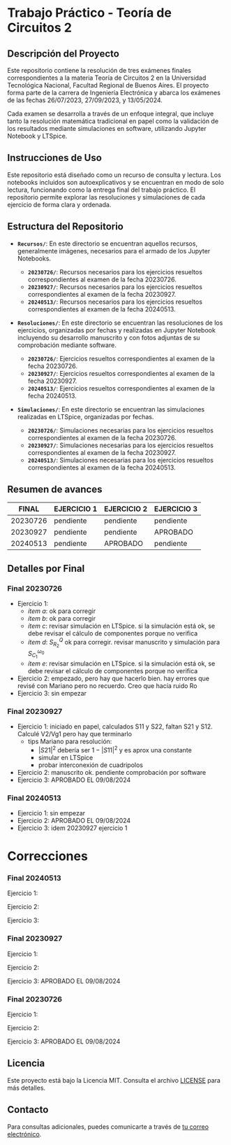 # Trabajo Práctico - Teoría de Circuitos 2
## Descripción del Proyecto
Este repositorio contiene la resolución de tres exámenes finales correspondientes a la materia Teoría de Circuitos 2 en la Universidad Tecnológica Nacional, Facultad Regional de Buenos Aires. El proyecto forma parte de la carrera de Ingeniería Electrónica y abarca los exámenes de las fechas 26/07/2023, 27/09/2023, y 13/05/2024.

Cada examen se desarrolla a través de un enfoque integral, que incluye tanto la resolución matemática tradicional en papel como la validación de los resultados mediante simulaciones en software, utilizando Jupyter Notebook y LTSpice.

## Instrucciones de Uso
Este repositorio está diseñado como un recurso de consulta y lectura. Los notebooks incluidos son autoexplicativos y se encuentran en modo de solo lectura, funcionando como la entrega final del trabajo práctico. El repositorio permite explorar las resoluciones y simulaciones de cada ejercicio de forma clara y ordenada.

## Estructura del Repositorio

- **`Recursos/`**: En este directorio se encuentran aquellos recursos, generalmente imágenes, necesarios para el armado de los Jupyter Notebooks.
  - **`20230726/`**: Recursos necesarios para los ejercicios resueltos correspondientes al examen de la fecha 20230726.
  - **`20230927/`**: Recursos necesarios para los ejercicios resueltos correspondientes al examen de la fecha 20230927.
  - **`20240513/`**: Recursos necesarios para los ejercicios resueltos correspondientes al examen de la fecha 20240513.

- **`Resoluciones/`**: En este directorio se encuentran las resoluciones de los ejercicios, organizadas por fechas y realizadas en Jupyter Notebook incluyendo su desarrollo manuscrito y con fotos adjuntas de su comprobación mediante software.
  - **`20230726/`**: Ejercicios resueltos correspondientes al examen de la fecha 20230726.
  - **`20230927/`**: Ejercicios resueltos correspondientes al examen de la fecha 20230927.
  - **`20240513/`**: Ejercicios resueltos correspondientes al examen de la fecha 20240513.

- **`Simulaciones/`**: En este directorio se encuentran las simulaciones realizadas en LTSpice, organizadas por fechas.
  - **`20230726/`**: Simulaciones necesarias para los ejercicios resueltos correspondientes al examen de la fecha 20230726.
  - **`20230927/`**: Simulaciones necesarias para los ejercicios resueltos correspondientes al examen de la fecha 20230927.
  - **`20240513/`**: Simulaciones necesarias para los ejercicios resueltos correspondientes al examen de la fecha 20240513.


## Resumen de avances

| FINAL    | EJERCICIO 1 | EJERCICIO 2 | EJERCICIO 3 |
|----------|-------------|-------------|-------------|
| 20230726 | pendiente   | pendiente   | pendiente   |
| 20230927 | pendiente   | pendiente   | APROBADO    |
| 20240513 | pendiente   | APROBADO    | pendiente   |

## Detalles por Final

### Final 20230726
* Ejercicio 1: 
    * *ítem a*: ok para corregir
    * *ítem b*: ok para corregir
    * *ítem c*: revisar simulación en LTSpice. si la simulación está ok, se debe revisar el cálculo de componentes porque no verifica
    * *ítem d*: $S_{R_2}^{Q}$ ok para corregir. revisar manuscrito y simulación para $S_{C_1}^{\omega_0}$
    * *ítem e*: revisar simulación en LTSpice. si la simulación está ok, se debe revisar el cálculo de componentes porque no verifica
* Ejercicio 2: empezado, pero hay que hacerlo bien. hay errores que revisé con Mariano pero no recuerdo. Creo que hacía ruido Ro
* Ejercicio 3: sin empezar

### Final 20230927
* Ejercicio 1: iniciado en papel, calculados S11 y S22, faltan S21 y S12. Calculé V2/Vg1 pero hay que terminarlo
    * tips Mariano para resolución:
        * $|S21|^{2}$ debería ser $1-|S11|^{2}$ y es aprox una constante
        * simular en LTSpice
        * probar interconexión de cuadripolos
* Ejercicio 2: manuscrito ok. pendiente comprobación por software
* Ejercicio 3: APROBADO EL 09/08/2024

### Final 20240513
* Ejercicio 1: sin empezar
* Ejercicio 2: APROBADO EL 09/08/2024
* Ejercicio 3: idem 20230927 ejercicio 1

# Correcciones

### Final 20240513

Ejercicio 1: 

Ejercicio 2: 

Ejercicio 3: 

### Final 20230927

Ejercicio 1: 

Ejercicio 2: 

Ejercicio 3: APROBADO EL 09/08/2024

### Final 20230726

Ejercicio 1: 

Ejercicio 2: 

Ejercicio 3: APROBADO EL 09/08/2024


## Licencia

Este proyecto está bajo la Licencia MIT. Consulta el archivo [LICENSE](./LICENSE) para más detalles.

## Contacto

Para consultas adicionales, puedes comunicarte a través de [tu correo electrónico](mailto:matias@matnalopez.com.ar).
